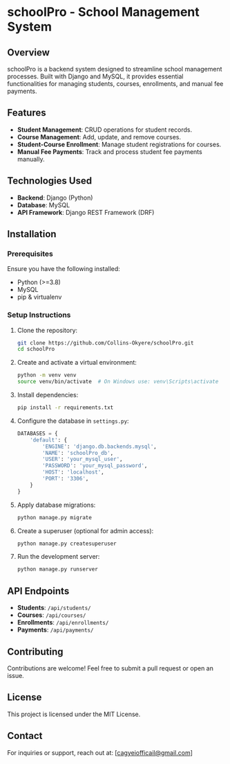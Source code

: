 # schoolPro - School Management System

## Overview
schoolPro is a backend system designed to streamline school management processes. Built with Django and MySQL, it provides essential functionalities for managing students, courses, enrollments, and manual fee payments.

## Features
- **Student Management**: CRUD operations for student records.
- **Course Management**: Add, update, and remove courses.
- **Student-Course Enrollment**: Manage student registrations for courses.
- **Manual Fee Payments**: Track and process student fee payments manually.

## Technologies Used
- **Backend**: Django (Python)
- **Database**: MySQL
- **API Framework**: Django REST Framework (DRF)

## Installation
### Prerequisites
Ensure you have the following installed:
- Python (>=3.8)
- MySQL
- pip & virtualenv

### Setup Instructions
1. Clone the repository:
   ```sh
   git clone https://github.com/Collins-Okyere/schoolPro.git
   cd schoolPro
   ```
2. Create and activate a virtual environment:
   ```sh
   python -m venv venv
   source venv/bin/activate  # On Windows use: venv\Scripts\activate
   ```
3. Install dependencies:
   ```sh
   pip install -r requirements.txt
   ```
4. Configure the database in `settings.py`:
   ```python
   DATABASES = {
       'default': {
           'ENGINE': 'django.db.backends.mysql',
           'NAME': 'schoolPro_db',
           'USER': 'your_mysql_user',
           'PASSWORD': 'your_mysql_password',
           'HOST': 'localhost',
           'PORT': '3306',
       }
   }
   ```
5. Apply database migrations:
   ```sh
   python manage.py migrate
   ```
6. Create a superuser (optional for admin access):
   ```sh
   python manage.py createsuperuser
   ```
7. Run the development server:
   ```sh
   python manage.py runserver
   ```

## API Endpoints
- **Students**: `/api/students/`
- **Courses**: `/api/courses/`
- **Enrollments**: `/api/enrollments/`
- **Payments**: `/api/payments/`

## Contributing
Contributions are welcome! Feel free to submit a pull request or open an issue.

## License
This project is licensed under the MIT License.

## Contact
For inquiries or support, reach out at: [cagyeiofficail@gmail.com]

